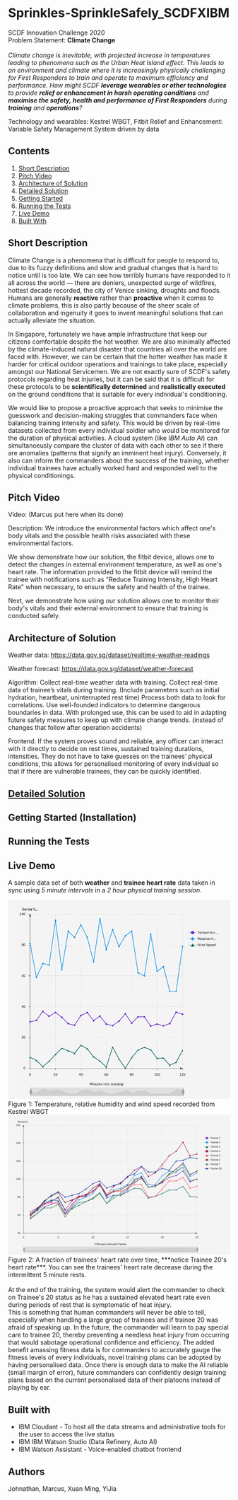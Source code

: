 # Sprinkles-SprinkleSafely_SCDFXIBM
SCDF Innovation Challenge 2020\
Problem Statement: **Climate Change**\
\
*Climate change is inevitable, with projected increase in temperatures leading to phenomena such as the Urban Heat Island effect. This leads to an environment and climate where it is increasingly physically challenging for First Responders to train and operate to maximum efficiency and performance. How might SCDF **leverage wearables or other technologies** to provide **relief or enhancement in harsh operating conditions** and **maximise the safety, health and performance of First Responders** during **training** and **operations**?*

Technology and wearables: Kestrel WBGT, Fitbit
Relief and Enhancement: Variable Safety Management System driven by data


## Contents
1. [Short Description](#short-description)
2. [Pitch Video](#pitch-video)
3. [Architecture of Solution](#architecture-of-solution)
4. [Detailed Solution](#detailed-solution)
5. [Getting Started](#getting-started-installation)
6. [Running the Tests](#running-the-tests)
7. [Live Demo](#live-demo)
8. [Built With](#built-with)

## Short Description
Climate Change is a phenomena that is difficult for people to respond to, due to its fuzzy definitions and slow and gradual changes that is hard to notice until is too late. We can see how terribly humans have responded to it all across the world –– there are deniers, unexpected surge of wildfires, hottest decade recorded, the city of Venice sinking, droughts and floods. Humans are generally **reactive** rather than **proactive** when it comes to climate problems, this is also partly because of the sheer scale of collaboration and ingenuity it goes to invent meaningful solutions that can actually alleviate the situation.

In Singapore, fortunately we have ample infrastructure that keep our citizens comfortable despite the hot weather. We are also minimally affected by the climate-induced natural disaster that countries all over the world are faced with. However, we can be certain that the hotter weather has made it harder for critical outdoor operations and trainings to take place, especially amongst our National Servicemen. We are not exactly sure of SCDF's safety protocols regarding heat injuries, but it can be said that it is difficult for these protocols to be **scientifically determined** and **realistically executed** on the ground conditions that is suitable for every individual's conditioning.

We would like to propose a proactive approach that seeks to minimise the guesswork and decision-making struggles that commanders face when balancing training intensity and safety. This would be driven by real-time datasets collected from every individual soldier who would be monitored for the duration of physical activities. A cloud system (like *IBM Auto AI*) can simultanoeusly compare the cluster of data with each other to see if there are anomalies (patterns that signify an imminent heat injury). Conversely, it also can inform the commanders about the success of the training, whether individual trainees have actually worked hard and responded well to the physical conditionings.


## Pitch Video
Video: (Marcus put here when its done)

Description:
We introduce the environmental factors which affect one's body vitals and the possible health risks associated with these environmental factors.

We show demonstrate how our solution, the fitbit device, allows one to detect the changes in external environment temperature, as well as one's heart rate. The information provided to the fitbit device will remind the trainee with notifications such as "Reduce Training Intensity, High Heart Rate" when necessary, to ensure the safety and health of the trainee.

Next, we demonstrate how using our solution allows one to monitor their body's vitals and their external environment to ensure that training is conducted safely.

## Architecture of Solution
Weather data: https://data.gov.sg/dataset/realtime-weather-readings

Weather forecast: https://data.gov.sg/dataset/weather-forecast

Algorithm:
Collect real-time weather data with training.
Collect real-time data of trainee’s vitals during training. (Include parameters such as initial hydration, heartbeat, uninterrupted rest time)
Process both data to look for correlations. Use well-founded indicators to determine dangerous boundaries in data.
With prolonged use, this can be used to aid in adapting future safety measures to keep up with climate change trends. (instead of changes that follow after operation accidents)

Frontend: If the system proves sound and reliable, any officer can interact with it directly to decide on rest times, sustained training durations, intensities. They do not have to take guesses on the trainees’ physical conditions, this allows for personalised monitoring of every individual so that if there are vulnerable trainees, they can be quickly identified.

## [Detailed Solution](DESCRIPTION.md)

## Getting Started (Installation)



## Running the Tests

## Live Demo

A sample data set of both **weather** and **trainee heart rate** data taken in sync using *5 minute intervals* in a *2 hour physical training session*.

<img src="./dataview-vis-weather.png">
Figure 1: Temperature, relative humidity and wind speed recorded from Kestrel WBGT

<img src="./dataview-vis.png">
Figure 2: A fraction of trainees' heart rate over time, ***notice Trainee 20's heart rate***. You can see the trainees' heart rate decrease during the intermittent 5 minute rests.
<br/><br/>
At the end of the training, the system would alert the commander to check on Trainee's 20 status as he has a sustained elevated heart rate even during periods of rest that is symptomatic of heat injury.<br/>
This is something that human commanders will never be able to tell, especially when handling a large group of trainees and if trainee 20 was afraid of speaking up. In the future, the commander will learn to pay special care to trainee 20, thereby preventing a needless heat injury from occurring that would sabotage operational confidence and efficiency. The added benefit amassing fitness data is for commanders to accurately gauge the fitness levels of every individuals, novel training plans can be adopted by having personalised data. Once there is enough data to make the AI reliable (small margin of error), future commanders can confidently design training plans based on the current personalised data of their platoons instead of playing by ear.

## Built with
* IBM Cloudant - To host all the data streams and administrative tools for the user to access the live status
* IBM IBM Watson Studio (Data Refinery, Auto AI)
* IBM Watson Assistant - Voice-enabled chatbot frontend

## Authors
Johnathan, Marcus, Xuan Ming, YiJia



